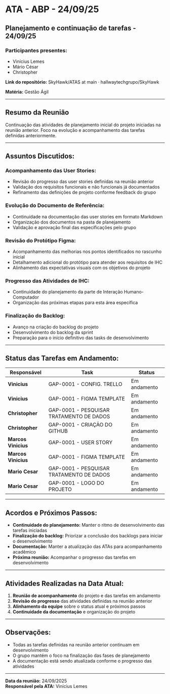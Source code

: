 # ATA - ABP - 24/09/25

## Planejamento e continuação de tarefas - 24/09/25

### Participantes presentes:
- Vinícius Lemes
- Mário César
- Christopher

**Link do repositório:** SkyHawk/ATAS at main · hallwaytechgrupo/SkyHawk

**Matéria:** Gestão Ágil

---

## Resumo da Reunião

Continuação das atividades de planejamento inicial do projeto iniciadas na reunião anterior. Foco na evolução e acompanhamento das tarefas definidas anteriormente.

---

## Assuntos Discutidos:

### **Acompanhamento das User Stories:**
- Revisão do progresso das user stories definidas na reunião anterior
- Validação dos requisitos funcionais e não funcionais já documentados
- Refinamento das definições de projeto conforme feedback do grupo

### **Evolução do Documento de Referência:**
- Continuidade na documentação das user stories em formato Markdown
- Organização dos documentos na pasta de planejamento
- Validação e aprovação final das especificações pelo grupo

### **Revisão do Protótipo Figma:**
- Acompanhamento das melhorias nos pontos identificados no rascunho inicial
- Detalhamento adicional do protótipo para atender aos requisitos de IHC
- Alinhamento das expectativas visuais com os objetivos do projeto

### **Progresso das Atividades de IHC:**
- Continuidade do planejamento da parte de Interação Humano-Computador
- Organização das próximas etapas para esta área específica

### **Finalização do Backlog:**
- Avanço na criação do backlog do projeto
- Desenvolvimento do backlog da sprint
- Preparação para o início definitivo das tasks de desenvolvimento

---

## Status das Tarefas em Andamento:

| **Responsável** | **Task** | **Status** |
|-----------------|----------|------------|
| **Vinicius** | GAP-0001 - CONFIG. TRELLO | Em andamento |
| **Vinicius** | GAP-0001 - FIGMA TEMPLATE | Em andamento |
| **Christopher** | GAP-0001 - PESQUISAR TRATAMENTO DE DADOS | Em andamento |
| **Christopher** | GAP-0001 - CRIAÇÃO DO GITHUB | Em andamento |
| **Marcos Vinicius** | GAP-0001 - USER STORY | Em andamento |
| **Marcos Vinicius** | GAP-0001 - FIGMA TEMPLATE | Em andamento |
| **Mario Cesar** | GAP-0001 - PESQUISAR TRATAMENTO DE DADOS | Em andamento |
| **Mario Cesar** | GAP-0001 - LOGO DO PROJETO | Em andamento |

---

## Acordos e Próximos Passos:

- **Continuidade do planejamento:** Manter o ritmo de desenvolvimento das tarefas iniciadas
- **Finalização do backlog:** Priorizar a conclusão dos backlogs para iniciar o desenvolvimento
- **Documentação:** Manter a atualização das ATAs para acompanhamento acadêmico
- **Próxima reunião:** Acompanhar o progresso das tarefas em desenvolvimento

---

## Atividades Realizadas na Data Atual:

1. **Reunião de acompanhamento** do projeto e das tarefas em andamento
2. **Revisão do progresso** das atividades definidas na reunião anterior
3. **Alinhamento da equipe** sobre o status atual e próximos passos
4. **Continuidade da documentação** e organização do projeto

---

## Observações:

- Todas as tarefas definidas na reunião anterior continuam em desenvolvimento
- O grupo mantém o foco na finalização das fases de planejamento
- A documentação está sendo atualizada conforme o progresso das atividades

---

**Data da reunião:** 24/09/2025  
**Responsável pela ATA:** Vinícius Lemes
